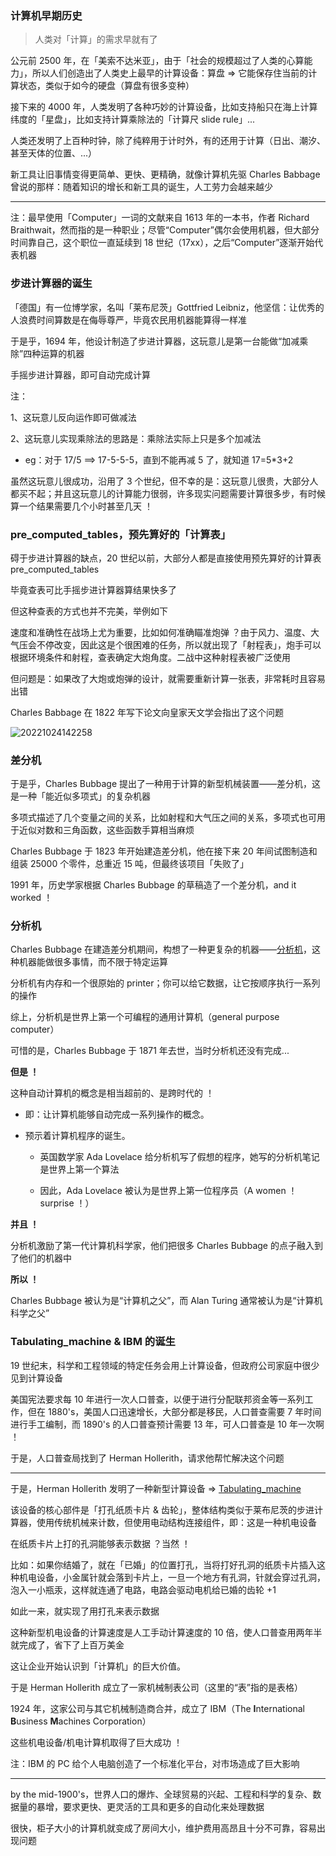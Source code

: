 
### 计算机早期历史

> 人类对「计算」的需求早就有了

公元前 2500 年，在「美索不达米亚」，由于「社会的规模超过了人类的心算能力」，所以人们创造出了人类史上最早的计算设备：算盘 => 它能保存住当前的计算状态，类似于如今的硬盘（算盘有很多变种）

接下来的 4000 年，人类发明了各种巧妙的计算设备，比如支持船只在海上计算纬度的「星盘」，比如支持计算乘除法的「计算尺 slide rule」...

人类还发明了上百种时钟，除了纯粹用于计时外，有的还用于计算（日出、潮汐、甚至天体的位置、...）

新工具让旧事情变得更简单、更快、更精确，就像计算机先驱 Charles Babbage 曾说的那样：随着知识的增长和新工具的诞生，人工劳力会越来越少

---

注：最早使用「Computer」一词的文献来自 1613 年的一本书，作者 Richard Braithwait，然而指的是一种职业；尽管“Computer”偶尔会使用机器，但大部分时间靠自己，这个职位一直延续到 18 世纪（17xx），之后“Computer”逐渐开始代表机器

### 步进计算器的诞生

「德国」有一位博学家，名叫「莱布尼茨」Gottfried Leibniz，他坚信：让优秀的人浪费时间算数是在侮辱尊严，毕竟农民用机器能算得一样准

于是乎，1694 年，他设计制造了步进计算器，这玩意儿是第一台能做“加减乘除”四种运算的机器

手摇步进计算器，即可自动完成计算

注：

1、这玩意儿反向运作即可做减法

2、这玩意儿实现乘除法的思路是：乘除法实际上只是多个加减法

- eg：对于 17/5 ==> 17-5-5-5，直到不能再减 5 了，就知道 17=5*3+2

虽然这玩意儿很成功，沿用了 3 个世纪，但不幸的是：这玩意儿很贵，大部分人都买不起；并且这玩意儿的计算能力很弱，许多现实问题需要计算很多步，有时候算一个结果需要几个小时甚至几天 ！

### pre_computed_tables，预先算好的「计算表」

碍于步进计算器的缺点，20 世纪以前，大部分人都是直接使用预先算好的计算表 pre_computed_tables

毕竟查表可比手摇步进计算器算结果快多了

但这种查表的方式也并不完美，举例如下

速度和准确性在战场上尤为重要，比如如何准确瞄准炮弹 ？由于风力、温度、大气压会不停改变，因此这是个很困难的任务，所以就出现了「射程表」，炮手可以根据环境条件和射程，查表确定大炮角度。二战中这种射程表被广泛使用

但问题是：如果改了大炮或炮弹的设计，就需要重新计算一张表，非常耗时且容易出错

Charles Babbage 在 1822 年写下论文向皇家天文学会指出了这个问题

![20221024142258](https://aliyun-oss-lpj.oss-cn-qingdao.aliyuncs.com/images/by-clipboard/20221024142258.png)

### 差分机

于是乎，Charles Bubbage 提出了一种用于计算的新型机械装置——差分机，这是一种「能近似多项式」的复杂机器

多项式描述了几个变量之间的关系，比如射程和大气压之间的关系，多项式也可用于近似对数和三角函数，这些函数手算相当麻烦

Charles Bubbage 于 1823 年开始建造差分机，他在接下来 20 年间试图制造和组装 25000 个零件，总重近 15 吨，但最终该项目「失败了」

1991 年，历史学家根据 Charles Bubbage 的草稿造了一个差分机，and it worked ！

### 分析机

Charles Bubbage 在建造差分机期间，构想了一种更复杂的机器——[分析机](https://baike.baidu.com/item/分析机/5610716)，这种机器能做很多事情，而不限于特定运算

分析机有内存和一个很原始的 printer；你可以给它数据，让它按顺序执行一系列的操作

综上，分析机是世界上第一个可编程的通用计算机（general purpose computer）

可惜的是，Charles Bubbage 于 1871 年去世，当时分析机还没有完成...

**但是 ！**

这种自动计算机的概念是相当超前的、是跨时代的 ！

- 即：让计算机能够自动完成一系列操作的概念。

- 预示着计算机程序的诞生。

    - 英国数学家 Ada Lovelace 给分析机写了假想的程序，她写的分析机笔记是世界上第一个算法

    - 因此，Ada Lovelace 被认为是世界上第一位程序员（A women ！surprise ！）

**并且 ！**

分析机激励了第一代计算机科学家，他们把很多 Charles Bubbage 的点子融入到了他们的机器中

**所以 ！**

Charles Bubbage 被认为是“计算机之父”，而 Alan Turing 通常被认为是“计算机科学之父”

### Tabulating_machine & IBM 的诞生

19 世纪末，科学和工程领域的特定任务会用上计算设备，但政府公司家庭中很少见到计算设备

美国宪法要求每 10 年进行一次人口普查，以便于进行分配联邦资金等一系列工作，但在 1880's，美国人口迅速增长，大部分都是移民，人口普查需要 7 年时间进行手工编制，而 1890's 的人口普查预计需要 13 年，可人口普查是 10 年一次啊 ！

于是，人口普查局找到了 Herman Hollerith，请求他帮忙解决这个问题

---

于是，Herman Hollerith 发明了一种新型计算设备 => [Tabulating_machine](https://en.wikipedia.org/wiki/Tabulating_machine)

该设备的核心部件是「打孔纸质卡片 & 齿轮」，整体结构类似于莱布尼茨的步进计算器，使用传统机械来计数，但使用电动结构连接组件，即：这是一种机电设备

在纸质卡片上打的孔洞能够表示数据 ？当然 ！

比如：如果你结婚了，就在「已婚」的位置打孔，当将打好孔洞的纸质卡片插入这种机电设备，小金属针就会落到卡片上，一旦一个地方有孔洞，针就会穿过孔洞，泡入一小瓶汞，这样就连通了电路，电路会驱动电机给已婚的齿轮 +1

如此一来，就实现了用打孔来表示数据

这种新型机电设备的计算速度是人工手动计算速度的 10 倍，使人口普查用两年半就完成了，省下了上百万美金

这让企业开始认识到「计算机」的巨大价值。

于是 Herman Hollerith 成立了一家机械制表公司（这里的“表”指的是表格）

1924 年，这家公司与其它机械制造商合并，成立了 IBM（The **I**nternational **B**usiness **M**achines Corporation）

这些机电设备/机电计算机取得了巨大成功 ！

注：IBM 的 PC 给个人电脑创造了一个标准化平台，对市场造成了巨大影响

---

by the mid-1900's，世界人口的爆炸、全球贸易的兴起、工程和科学的复杂、数据量的暴增，要求更快、更灵活的工具和更多的自动化来处理数据

很快，柜子大小的计算机就变成了房间大小，维护费用高昂且十分不可靠，容易出现问题

